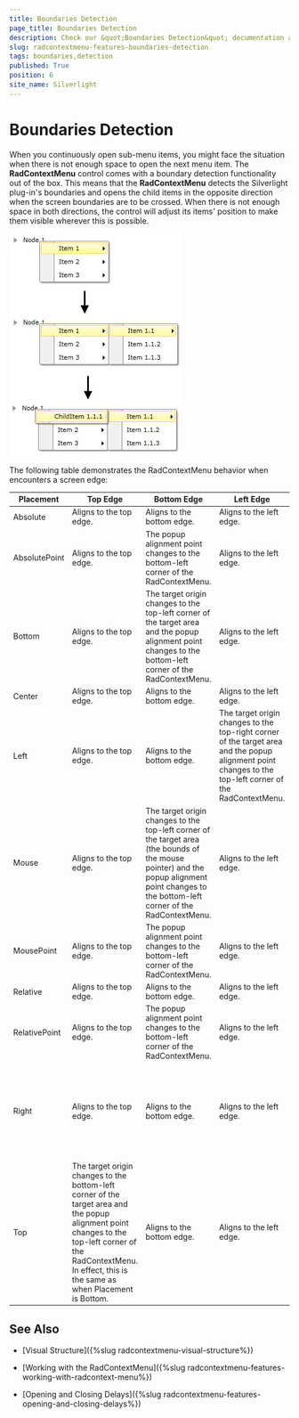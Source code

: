 ```yaml
---
title: Boundaries Detection
page_title: Boundaries Detection
description: Check our &quot;Boundaries Detection&quot; documentation article for the RadContextMenu WPF control.
slug: radcontextmenu-features-boundaries-detection
tags: boundaries,detection
published: True
position: 6
site_name: Silverlight
---
```


# Boundaries Detection

When you continuously open sub-menu items, you might face the situation when there is not enough space to open the next menu item. The __RadContextMenu__ control comes with a boundary detection functionality out of the box. This means that the __RadContextMenu__ detects the Silverlight plug-in's boundaries and opens the child items in the opposite direction when the screen boundaries are to be crossed. When there is not enough space in both directions, the control will adjust its items' position to make them visible wherever this is possible.

![](images/RadContextMenu_Features_Boundaries_Detection_01.png)

The following table demonstrates the RadContextMenu behavior when encounters a screen edge:

Placement	|	Top Edge	|	Bottom Edge	|	Left Edge	|	Right Edge
---	|	---	|	---	|	---	|	---
Absolute	|	Aligns to the top edge.	|	Aligns to the bottom edge.	|	Aligns to the left edge.	|	Aligns to the right edge.
AbsolutePoint	|	Aligns to the top edge.	|	The popup alignment point changes to the bottom-left corner of the RadContextMenu.	|	Aligns to the left edge.	|	The popup alignment point changes to the top-right corner of the RadContextMenu.
Bottom	|	Aligns to the top edge.	|	The target origin changes to the top-left corner of the target area and the popup alignment point changes to the bottom-left corner of the RadContextMenu.	|	Aligns to the left edge.	|	Aligns to the right edge.
Center	|	Aligns to the top edge.	|	Aligns to the bottom edge.	|	Aligns to the left edge.	|	Aligns to the right edge.
Left	|	Aligns to the top edge.	|	Aligns to the bottom edge.	|	The target origin changes to the top-right corner of the target area and the popup alignment point changes to the top-left corner of the RadContextMenu.	|	Aligns to the right edge.
Mouse	|	Aligns to the top edge.	|	The target origin changes to the top-left corner of the target area (the bounds of the mouse pointer) and the popup alignment point changes to the bottom-left corner of the RadContextMenu.	|	Aligns to the left edge.	|	Aligns to the right edge.
MousePoint	|	Aligns to the top edge.	|	The popup alignment point changes to the bottom-left corner of the RadContextMenu.	|	Aligns to the left edge.	|	The popup alignment point changes to the top-right corner of the popup.
Relative	|	Aligns to the top edge.	|	Aligns to the bottom edge.	|	Aligns to the left edge.	|	Aligns to the right edge.
RelativePoint	|	Aligns to the top edge.	|	The popup alignment point changes to the bottom-left corner of the RadContextMenu.	|	Aligns to the left edge.	|	The popup alignment point changes to the top-right corner of the popup.
Right	|	Aligns to the top edge.	|	Aligns to the bottom edge.	|	Aligns to the left edge.	|	The target origin changes to the top-left corner of the target area and the popup alignment point changes to the top-right corner of the RadContextMenu.
Top	|	The target origin changes to the bottom-left corner of the target area and the popup alignment point changes to the top-left corner of the RadContextMenu. In effect, this is the same as when Placement is Bottom.	|	Aligns to the bottom edge.	|	Aligns to the left edge.	|	Aligns to the right edge.


## See Also

 * [Visual Structure]({%slug radcontextmenu-visual-structure%})

 * [Working with the RadContextMenu]({%slug radcontextmenu-features-working-with-radcontext-menu%})

 * [Opening and Closing Delays]({%slug radcontextmenu-features-opening-and-closing-delays%})
